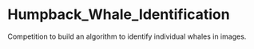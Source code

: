 # Humpback_Whale_Identification
Competition to build an algorithm to identify individual whales in images.
